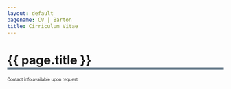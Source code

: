 ```yaml
---
layout: default
pagename: CV | Barton
title: Cirriculum Vitae
---
```

<h1 style="border-bottom: 5px solid #647889;">{{ page.title }}</h1>
<p style="font-size:0.7em;">Contact info available upon request</p>

</body>
<script type="text/javascript">
    document.location = "WebsiteCV.pdf"
</script>
</html>




